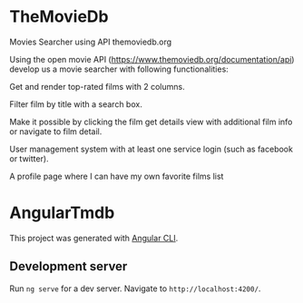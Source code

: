# TheMovieDb
Movies Searcher using API themoviedb.org

Using the open movie API (https://www.themoviedb.org/documentation/api) develop us a movie searcher with following functionalities:

Get and render top-rated films with 2 columns.

Filter film by title with a search box.

Make it possible by clicking the film get details view with additional film info or navigate to film detail.

User management system with at least one service login (such as facebook or twitter).

A profile page where I can have my own favorite films list


# AngularTmdb

This project was generated with [Angular CLI](https://github.com/angular/angular-cli).

## Development server

Run `ng serve` for a dev server. Navigate to `http://localhost:4200/`. 
